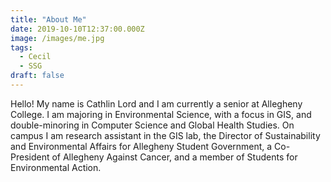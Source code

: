 ```yaml
---
title: "About Me"
date: 2019-10-10T12:37:00.000Z
image: /images/me.jpg
tags:
  - Cecil
  - SSG
draft: false
---
```

Hello! My name is Cathlin Lord and I am currently a senior at Allegheny College.
I am majoring in Environmental Science, with a focus in GIS, and double-minoring
in Computer Science and Global Health Studies. On campus I am research assistant
in the GIS lab, the Director of Sustainability and Environmental Affairs for
Allegheny Student Government, a Co-President of Allegheny Against Cancer, and a
member of Students for Environmental Action.
